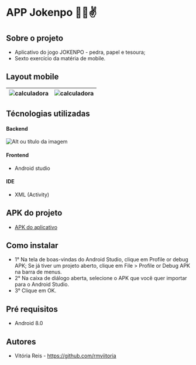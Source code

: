 # APP Jokenpo 👊🤚✌

## Sobre o projeto
- Aplicativo do jogo JOKENPO - pedra, papel e tesoura;
- Sexto exercício da matéria de mobile.
  
## Layout mobile 
| <img src="https://i.pinimg.com/564x/09/7d/7d/097d7d3788f2d59ea92e0861fd8fce7d.jpg" alt="calculadora"/> | <img src="https://i.pinimg.com/736x/52/6d/19/526d19a8f6d5b430aa600f2f958a17b9.jpg" alt="calculadora"/> |
| ------------- | ------------- |

## Técnologias utilizadas 
#### Backend 
![Alt ou título da imagem](https://img.shields.io/badge/Java-ED8B00?style=for-the-badge&logo=openjdk&logoColor=white)
#### Frontend
- Android studio 
#### IDE
- XML (Activity)
## APK do projeto
- <a href="https://drive.google.com/file/d/1Q1JajSFEyKe6PMqZADFg7bevG_vl6ty8/view?usp=share_link"> APK do aplicativo </a>

## Como instalar 
- 1° Na tela de boas-vindas do Android Studio, clique em Profile or debug APK;
  Se já tiver um projeto aberto, clique em File > Profile or Debug APK na barra de menus.
- 2° Na caixa de diálogo aberta, selecione o APK que você quer importar para o Android Studio.
- 3° Clique em OK.
  
## Pré requisitos 
- Android 8.0
  
## Autores 
- Vitória Reis - https://github.com/rmviitoria
